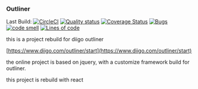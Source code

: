 ### Outliner

Last Build: [![CircleCI](https://circleci.com/gh/Yixi/outliner/tree/master.svg?style=svg)](https://circleci.com/gh/Yixi/outliner/tree/master)
[![Quality status](https://sonarcloud.io/api/project_badges/measure?project=Yixi_outliner&metric=alert_status)](https://sonarcloud.io/dashboard?id=Yixi_outliner)
[![Coverage Status](https://sonarcloud.io/api/project_badges/measure?project=Yixi_outliner&metric=coverage)](https://sonarcloud.io/dashboard?id=Yixi_outliner)
[![Bugs](https://sonarcloud.io/api/project_badges/measure?project=Yixi_outliner&metric=bugs)](https://sonarcloud.io/dashboard?id=Yixi_outliner)
[![code smell](https://sonarcloud.io/api/project_badges/measure?project=Yixi_outliner&metric=code_smells)](https://sonarcloud.io/dashboard?id=Yixi_outliner)
[![Lines of code](https://sonarcloud.io/api/project_badges/measure?project=Yixi_outliner&metric=ncloc)](https://sonarcloud.io/dashboard?id=Yixi_outliner)

this is a project rebuild for diigo outliner

[https://www.diigo.com/outliner/start](https://www.diigo.com/outliner/start)

the online project is based on jquery, with a customize framework build for outliner.

this project is rebuild with react
